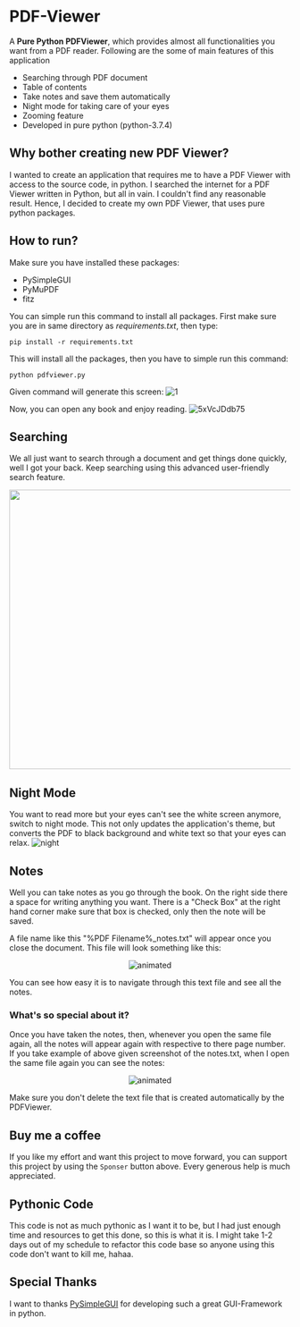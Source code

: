 # PDF-Viewer
A **Pure Python PDFViewer**, which provides almost all functionalities you want from a PDF reader. Following are the some of main features of this application

- Searching through PDF document
- Table of contents
- Take notes and save them automatically
- Night mode for taking care of your eyes
- Zooming feature
- Developed in pure python (python-3.7.4)

## Why bother creating new PDF Viewer?
I wanted to create an application that requires me to have a PDF Viewer with access to the source code, in python. I searched the internet for a PDF Viewer written in Python, but all in vain. I couldn't find any reasonable result.
Hence, I decided to create my own PDF Viewer, that uses pure python packages.

## How to run?
Make sure you have installed these packages:

- PySimpleGUI
- PyMuPDF
- fitz

You can simple run this command to install all packages. First make sure you are in same directory as *requirements.txt*, then type:

`pip install -r requirements.txt`

This will install all the packages, then you have to simple run this command:

`python pdfviewer.py`

Given command will generate this screen:
![1](https://user-images.githubusercontent.com/49767636/101292187-c08cbf80-382f-11eb-9f8b-65e32dab0a48.jpg)

Now, you can open any book and enjoy reading.
![5xVcJDdb75](https://user-images.githubusercontent.com/49767636/101292582-3abe4380-3832-11eb-86e5-0f85c80c4c72.gif)

## Searching
We all just want to search through a document and get things done quickly, well I got your back. Keep searching using this advanced user-friendly search feature.
<p align="center">
  <img src="https://user-images.githubusercontent.com/49767636/101292458-5ffe8200-3831-11eb-8873-71056c39d2e0.gif" alt="animated" width="1500" height="500"/>
</p>

## Night Mode
You want to read more but your eyes can't see the white screen anymore, switch to night mode. This not only updates the application's theme,  but converts the PDF to black background and white text so that your eyes can relax.
![night](https://user-images.githubusercontent.com/49767636/101292512-b966b100-3831-11eb-8ed5-8ab291b6b645.jpg)

## Notes
Well you can take notes as you go through the book. On the right side there a space for writing anything you want. There is a "Check Box" at the right hand corner make sure that box is checked, only then the note will be saved.

A file name like this "%PDF Filename%_notes.txt" will appear once you close the document. This file will look something like this:
<p align="center">
  <img src="https://user-images.githubusercontent.com/49767636/101292682-e10a4900-3832-11eb-9b54-c63708c7c1d6.jpg" alt="animated" />
</p>

You can see how easy it is to navigate through this text file and see all the notes.

### What's so special about it?
Once you have taken the notes, then, whenever you open the same file again, all the notes will appear again with respective to there page number. If you take example of above given screenshot of the notes.txt, when I open the same file again you can see the notes:
<p align="center">
  <img src="https://user-images.githubusercontent.com/49767636/101292715-0d25ca00-3833-11eb-815c-1d4f73cd271f.jpg" alt="animated" />
</p>

Make sure you don't delete the text file that is created automatically by the PDFViewer.

## Buy me a coffee
If you like my effort and want this project to move forward, you can support this project by using the `Sponser` button above. Every generous help is much appreciated.

## Pythonic Code
This code is not as much pythonic as I want it to be, but I had just enough time and resources to get this done, so this is what it is. I might take 1-2 days out of my schedule to refactor this code base so anyone using this code don't want to kill me, hahaa.

## Special Thanks
I want to thanks [PySimpleGUI](https://github.com/PySimpleGUI/PySimpleGUI) for developing such a great GUI-Framework in python.
